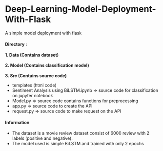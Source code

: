 # Deep-Learning-Model-Deployment-With-Flask
A simple model deployment with flask

<h4>Directory :</h4>
<b>1. Data (Contains dataset) </b> <br/><br/>
<b>2. Model (Contains classification model)</b> <br/><br/>   
<b>3. Src (Contains source code)</b> <br/>
  
- templates (html code)
- Sentiment Analysis using BiLSTM.ipynb => source code for classification on jupyter notebook
- Model.py => source code contains functions for preprocessing
- app.py => source code to create the API
- request.py => source code to make request on the API

<h4>Information</h4>

- The dataset is a movie review dataset consist of 6000 review with 2 labels (positive and negative).
- The model used is simple BiLSTM and trained with only 2 epochs
